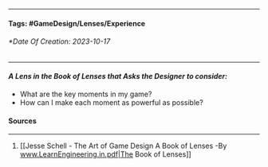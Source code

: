 __________________________________________________________________________
#### **Tags:** #GameDesign/Lenses/Experience 
###### *Date Of Creation: 2023-10-17
__________________________________________________________________________

#### ***A Lens in the Book of Lenses that Asks the Designer to consider:***
- What are the key moments in my game?
- How can I make each moment as powerful as possible?
#### Sources
__________________________________________________________________________
1. [[Jesse Schell - The Art of Game Design A Book of Lenses -By www.LearnEngineering.in.pdf|The Book of Lenses]]